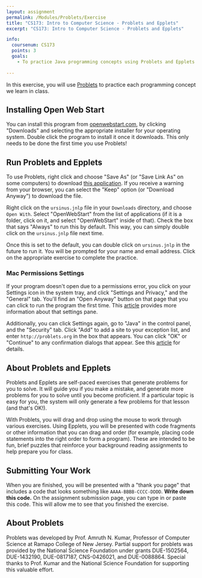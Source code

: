 ```yaml
---
layout: assignment
permalink: /Modules/Problets/Exercise
title: "CS173: Intro to Computer Science - Problets and Epplets"
excerpt: "CS173: Intro to Computer Science - Problets and Epplets"

info:
  coursenum: CS173
  points: 3
  goals:
    - To practice Java programming concepts using Problets and Epplets
    
---
```


In this exercise, you will use [Problets](http://problets.org/user/f21/) to practice each programming concept we learn in class. 

## Installing Open Web Start

You can install this program from [openwebstart.com](https://openwebstart.com/), by clicking "Downloads" and selecting the appropriate installer for your operating system.  Double click the program to install it once it downloads.  This only needs to be done the first time you use Problets!

## Run Problets and Epplets

To use Problets, right click and choose "Save As" (or "Save Link As" on some computers) to download [this application](http://problets.org/user/f21/ursinus.jnlp).  If you receive a warning from your browser, you can select the "Keep" option (or "Download Anyway") to download the file.  

Right click on the `ursinus.jnlp` file in your `Downloads` directory, and choose `Open With`.  Select "OpenWebStart" from the list of applications (if it is a folder, click on it, and select "OpenWebStart" inside of that).  Check the box that says "Always" to run this by default.  This way, you can simply double click on the `ursinus.jnlp` file next time.

Once this is set to the default, you can double click on `ursinus.jnlp` in the future to run it.  You will be prompted for your name and email address.  Click on the appropriate exercise to complete the practice.  

### Mac Permissions Settings

If your program doesn't open due to a permissions error, you click on your Settings icon in the system tray, and click "Settings and Privacy," and the "General" tab.  You'll find an "Open Anyway" button on that page that you can click to run the program the first time.  This [article](https://support.apple.com/en-us/HT202491) provides more information about that settings pane.

Additionally, you can click Settings again, go to "Java" in the control panel, and the "Security" tab.  Click "Add" to add a site to your exception list, and enter `http://problets.org` in the box that appears.  You can click "OK" or "Continue" to any confirmation dialogs that appear.  See this [article](https://java.com/en/download/help/mac_controlpanel.html) for details.

## About Problets and Epplets

Problets and Epplets are self-paced exercises that generate problems for you to solve.  It will guide you if you make a mistake, and generate more problems for you to solve until you become proficient.  If a particular topic is easy for you, the system will only generate a few problems for that lesson (and that's OK!).  

With Problets, you will drag and drop using the mouse to work through various exercises.  Using Epplets, you will be presented with code fragments or other information that you can drag and order (for example, placing code statements into the right order to form a program).  These are intended to be fun, brief puzzles that reinforce your background reading assignments to help prepare you for class.

## Submitting Your Work
When you are finished, you will be presented with a "thank you page" that includes a code that looks something like `AAAA-BBBB-CCCC-DDDD`.  **Write down this code.**  On the assignment submission page, you can type in or paste this code.  This will allow me to see that you finished the exercise.

## About Problets

Problets was developed by Prof. Amruth N. Kumar, Professor of Computer Science at Ramapo College of New Jersey.  Partial support for problets was provided by the National Science Foundation under grants DUE-1502564, DUE-1432190, DUE-0817187, CNS-0426021, and DUE-0088864.  Special thanks to Prof. Kumar and the National Science Foundation for supporting this valuable effort.
